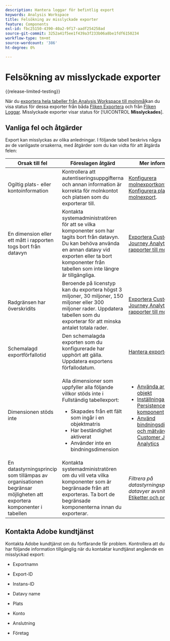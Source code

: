 ```yaml
---
description: Hantera loggar för befintlig export
keywords: Analysis Workspace
title: Felsökning av misslyckade exporter
feature: Components
exl-id: fbc25150-4390-40a2-9f17-aadf254258ad
source-git-commit: 3252a41f5ee1f439a3f233b06a8be1fdf6150234
workflow-type: tm+mt
source-wordcount: '386'
ht-degree: 0%

---
```


# Felsökning av misslyckade exporter

{{release-limited-testing}}

När du [exportera hela tabeller från Analysis Workspace till molnmål](/help/analysis-workspace/export/export-cloud.md)kan du visa status för dessa exporter från båda [Fliken Exportera](/help/components/exports/manage-exports.md) och från [Fliken Loggar](/help/components/exports/manage-export-logs.md). Misslyckade exporter visar status för [!UICONTROL **Misslyckades**].

## Vanliga fel och åtgärder

Export kan misslyckas av olika anledningar. I följande tabell beskrivs några av de vanligaste orsakerna, med åtgärder som du kan vidta för att åtgärda felen:

| Orsak till fel | Föreslagen åtgärd | Mer information |
|---------|----------|---------|
| Ogiltig plats- eller kontoinformation | Kontrollera att autentiseringsuppgifterna och annan information är korrekta för molnkontot och platsen som du exporterar till. | [Konfigurera molnexportkonton](/help/components/exports/cloud-export-accounts.md) och [Konfigurera platser för molnexport](/help/components/exports/cloud-export-locations.md). |
| En dimension eller ett mått i rapporten togs bort från datavyn | Kontakta systemadministratören för att se vilka komponenter som har tagits bort från datavyn. Du kan behöva använda en annan datavy vid exporten eller ta bort komponenter från tabellen som inte längre är tillgängliga. | [Exportera Customer Journey Analytics-rapporter till molnet](/help/analysis-workspace/export/export-cloud.md) |
| Radgränsen har överskridits | Beroende på licenstyp kan du exportera högst 3 miljoner, 30 miljoner, 150 miljoner eller 300 miljoner rader. Uppdatera tabellen som du exporterar för att minska antalet totala rader. | [Exportera Customer Journey Analytics-rapporter till molnet](/help/analysis-workspace/export/export-cloud.md) |
| Schemalagd exportförfallotid | Den schemalagda exporten som du konfigurerade har upphört att gälla. Uppdatera exportens förfallodatum. | [Hantera exporter](/help/components/exports/manage-exports.md) |
| Dimensionen stöds inte | <p>Alla dimensioner som uppfyller alla följande villkor stöds inte i Fullständig tabellexport:</p> <ul><li>Skapades från ett fält som ingår i en objektmatris</li><li>Har beständighet aktiverat<li>Använder inte en bindningsdimension</li> | <ul><li>[Använda arrayer med objekt](/help/use-cases/object-arrays.md)</li><li>[Inställningar för Persistence-komponent](/help/data-views/component-settings/persistence.md)<li>[Använd bindningsdimensioner och mätvärden i Customer Journey Analytics](/help/use-cases/data-views/binding-dimensions-metrics.md)</li> |
| En datastyrningsprincip som tillämpas av organisationen begränsar möjligheten att exportera komponenter i tabellen | Kontakta systemadministratören om du vill veta vilka komponenter som är begränsade från att exporteras. Ta bort de begränsade komponenterna innan du exporterar. | *Filtrera på datastyrningsprinciper i datavyer* avsnitt i [Etiketter och profiler](/help/data-views/data-governance.md) |

## Kontakta Adobe kundtjänst

Kontakta Adobe kundtjänst om du fortfarande får problem. Kontrollera att du har följande information tillgänglig när du kontaktar kundtjänst angående en misslyckad export:

* Exportnamn

* Export-ID

* Instans-ID

* Datavy name

* Plats

* Konto

* Anslutning

* Företag
